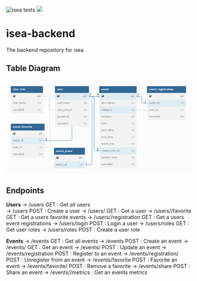 ![isea tests](https://github.com/team-3-cs633/isea-backend/actions/workflows/testing.yml/badge.svg)
![](https://img.shields.io/badge/coverage-100%25-sucess)


# isea-backend
The backend repository for isea


## Table Diagram
![Table Diagram](table_diagram.png)

## Endpoints
**Users**
→ /users GET : Get all users   
→ /users POST : Create a user
→ /users/<id> GET : Get a user
→ /users/<id>/favorite GET : Get a users favorite events
→ /users/<id>/registration GET : Get a users event registrations
→ /users/login POST : Login a user
→ /users/roles GET : Get user roles
→ /users/roles POST : Create a user role

**Events**
→ /events GET : Get all events
→ /events POST : Create an event
→ /events/<id> GET : Get an event
→ /events/<id> POST : Update an event
→ /events/registration POST : Register to an event
→ /events/registration/<id> POST : Unregister from an event
→ /events/favorite POST : Favorite an event
→ /events/favorite/<id> POST : Remove a favorite
→ /events/share POST : Share an event
→ /events/<id>/metrics  : Get an events metrics
